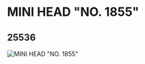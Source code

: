 # MINI HEAD "NO. 1855"
## 25536
![MINI HEAD "NO. 1855"](https://lc-www-live-s.legocdn.com/media/bricks/5/2/6141776.jpg)